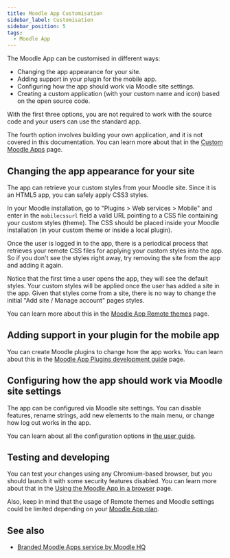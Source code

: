 ```yaml
---
title: Moodle App Customisation
sidebar_label: Customisation
sidebar_position: 5
tags:
  - Moodle App
---
```


The Moodle App can be customised in different ways:

- Changing the app appearance for your site.
- Adding support in your plugin for the mobile app.
- Configuring how the app should work via Moodle site settings.
- Creating a custom application (with your custom name and icon) based on the open source code.

With the first three options, you are not required to work with the source code and your users can use the standard app.

The fourth option involves building your own application, and it is not covered in this documentation. You can learn more about that in the [Custom Moodle Apps](./customisation/custom-apps) page.

## Changing the app appearance for your site

The app can retrieve your custom styles from your Moodle site. Since it is an HTML5 app, you can safely apply CSS3 styles.

In your Moodle installation, go to "Plugins > Web services > Mobile" and enter in the `mobilecssurl` field a valid URL pointing to a CSS file containing your custom styles (theme). The CSS should be placed inside your Moodle installation (in your custom theme or inside a local plugin).

Once the user is logged in to the app, there is a periodical process that retrieves your remote CSS files for applying your custom styles into the app. So if you don't see the styles right away, try removing the site from the app and adding it again.

Notice that the first time a user opens the app, they will see the default styles. Your custom styles will be applied once the user has added a site in the app. Given that styles come from a site, there is no way to change the initial "Add site / Manage account" pages styles.

You can learn more about this in the [Moodle App Remote themes](./customisation/remote-themes) page.

## Adding support in your plugin for the mobile app

You can create Moodle plugins to change how the app works. You can learn about this in the [Moodle App Plugins development guide](./development/plugins-development-guide) page.

## Configuring how the app should work via Moodle site settings

The app can be configured via Moodle site settings. You can disable features, rename strings, add new elements to the main menu, or change how log out works in the app.

You can learn about all the configuration options in [the user guide](https://docs.moodle.org/en/Moodle_app_guide_for_admins#Configuring_the_app_from_your_site).

## Testing and developing

You can test your changes using any Chromium-based browser, but you should launch it with some security features disabled. You can learn more about that in the [Using the Moodle App in a browser](./development/setup/app-in-browser) page.

Also, keep in mind that the usage of Remote themes and Moodle settings could be limited depending on your [Moodle App plan](https://apps.moodle.com).

## See also

- [Branded Moodle Apps service by Moodle HQ](https://moodle.com/branded-app/)
